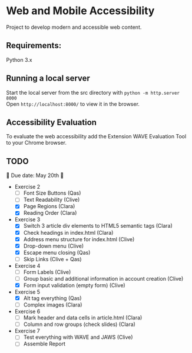 # Web and Mobile Accessibility

Project to develop modern and accessible web content.

## Requirements:

Python 3.x

## Running a local server 

Start the local server from the src directory with `python -m http.server 8000`  
Open `http://localhost:8000/` to view it in the browser.


## Accessibility Evaluation

To evaluate the web accessibility add the Extension WAVE Evaluation Tool to your Chrome browser.

## TODO 
📅 Due date: May 20th 📅  

- Exercise 2 
    - [ ] Font Size Buttons  (Qas) 
    - [ ] Text Readability   (Clive) 
    - [x] Page Regions       (Clara)
    - [x] Reading Order      (Clara)
- Exercise 3 
    - [x] Switch 3 article div elements to HTML5 semantic tags (Clara)
    - [x] Check headings in index.html (Clara)
    - [x] Address menu structure for index.html (Clive)
    - [x] Drop-down menu (Clive)
    - [x] Escape menu closing (Qas) 
    - [ ] Skip Links (Clive + Qas) 
- Exercise 4
    - [ ] Form Labels (Clive)
    - [ ] Group basic and additional information in account creation (Clive)
    - [x] Form input validation (empty form) (Clive)
- Exercise 5
    - [x] Alt tag everything (Qas)
    - [ ] Complex images (Clara)
- Exercise 6 
    - [ ] Mark header and data cells in article.html (Clara)
    - [ ] Column and row groups (check slides) (Clara)
- Exercise 7
    - [ ] Test everything with WAVE and JAWS (Clive)
    - [ ] Assemble Report

